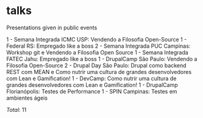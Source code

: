 talks
=====

Presentations given in public events

1 - Semana Integrada ICMC USP: Vendendo a Filosofia Open-Source
1 - Federal RS: Empregado like a boss
2 - Semana Integrada PUC Campinas: Workshop git e Vendendo a Filosofia Open Source
1 - Semana Integrada FATEC Jahu: Empregado like a boss
1 - DrupalCamp São Paulo: Vendendo a Filosofia Open-Source
2 - Drupal Day São Paulo: Drupal como backend REST com MEAN e Como nutrir uma cultura de grandes desenvolvedores com Lean e Gamification!
1 - DevCamp: Como nutrir uma cultura de grandes desenvolvedores com Lean e Gamification!
1 - DrupalCamp Florianópolis: Testes de Performance
1 - SPIN Campinas: Testes em ambientes ágeis

*Total*: 11
